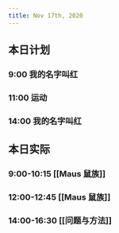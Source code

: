 ```yaml
---
title: Nov 17th, 2020
---
```


## 本日计划
### 9:00 我的名字叫红
### 11:00 运动
### 14:00 我的名字叫红
## 本日实际
### 9:00-10:15 [[Maus 鼠族]]
### 12:00-12:45 [[Maus 鼠族]]
### 14:00-16:30 [[问题与方法]]
### 

